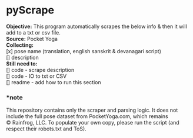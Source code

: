 # pyScrape

**Objective:** This program automatically scrapes the below info & then it 
will add to a txt or csv file.
<br/>**Source:** Pocket Yoga
<br/>**Collecting:** 
<br> [x] pose name (translation, english sanskrit & devanagari script)
<br> [] description 
<br> **Still need to:**
<br> [] code - scrape description
<br> [] code - IO to txt or CSV
<br> [] readme - add how to run this section







### *note
This repository contains only the scraper and parsing logic. 
It does not include the full pose dataset from PocketYoga.com, 
which remains © Rainfrog, LLC. To populate your own copy, 
please run the script (and respect their robots.txt and ToS).


